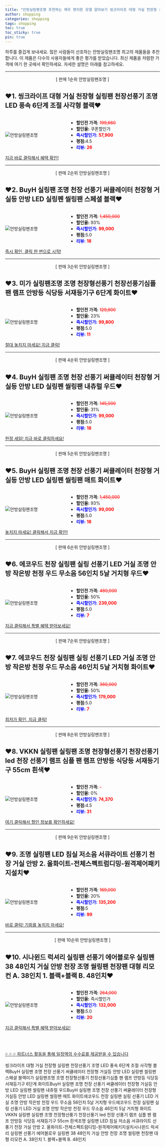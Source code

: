 ```yaml
---
title: "안방실링팬조명 추천하는 매우 편리한 모델 알아보기 씽크라이프 대형 거실 천장형 실링팬"
author: shopping
categories: shopping
tags: shopping
toc: true
toc_sticky: true
pin: true
---
```

하루를 즐겁게 보내세요. 많은 사람들이 선호하는 안방실링팬조명 최고의 제품들을 추천합니다. 이 제품은 다수의 사용자들에게 좋은 평가를 받았습니다. 최신 제품을 저렴한 가격에 여기 한 곳에서 확인하세요. 자세한 설명은 아래를 참고하세요.

---
<p class="toplist" style="margin: 0 auto; display: block; width: fit-content;">[ 판매 1순위 안방실링팬조명 ]</p>

<h2><strong>❤️1. 씽크라이프 대형 거실 천장형 실링팬 천장선풍기 조명 LED 풍속 6단계 조절 사각형 블랙❤️</strong></h2>

<div style="display: flex; align-items: center;">
    <div style="flex: 0.4;">
        <img src="https://thumbnail9.coupangcdn.com/thumbnails/remote/230x230ex/image/vendor_inventory/b9c3/11b95b9ee425847b2329de0d83bdd50a135209bceda8f8780ff2fbd26466.jpg" alt="안방실링팬조명" style="max-width: 100%;">
    </div>
    <div style="flex: 0.6; margin-left: 10px;">
        <ul>
            <li><strong>할인전 가격:</strong> <del style="color: red;">199,660</del></li>
            <li><strong>할인율:</strong> 쿠폰할인가</li>
            <li><span style='color:blue'><strong>즉시할인가:</strong></span> <span style='color:red'><strong>57,900</strong></span></li>
            <li><strong>평점:</strong>4.5</li>
            <li><span style='color:blue'><strong>리뷰:</strong></span> <span style='color:red'><strong>26</strong></span></li>
        </ul>
    </div>
</div>
<div class="center">
    <a href="https://William4Davisa.github.io?lptag=AF9450613&subid=githubio&pageKey=8172651531&traceid=V0-153&itemId=23346154380&vendorItemId=90377158558" class="myButton">
        지금 바로 클릭해서 혜택 확인!
    </a>
</div>


---
<p class="toplist" style="margin: 0 auto; display: block; width: fit-content;">[ 판매 2순위 안방실링팬조명 ]</p>

<h2><strong>❤️2. BuyH 실링팬 조명 천장 선풍기 써큘레이터 천장형 거실등 안방 LED 실링펜 씰링팬 스페셜 블랙❤️</strong></h2>

<div style="display: flex; align-items: center;">
    <div style="flex: 0.4;">
        <img src="https://thumbnail10.coupangcdn.com/thumbnails/remote/230x230ex/image/vendor_inventory/8bca/76e8e6ebf62f207d61d1ff3b546fbe34a018b83d50f9ab2af33f32232ef1.png" alt="안방실링팬조명" style="max-width: 100%;">
    </div>
    <div style="flex: 0.6; margin-left: 10px;">
        <ul>
            <li><strong>할인전 가격:</strong> <del style="color: red;">1,450,000</del></li>
            <li><strong>할인율:</strong> 93%</li>
            <li><span style='color:blue'><strong>즉시할인가:</strong></span> <span style='color:red'><strong>99,000</strong></span></li>
            <li><strong>평점:</strong>5.0</li>
            <li><span style='color:blue'><strong>리뷰:</strong></span> <span style='color:red'><strong>18</strong></span></li>
        </ul>
    </div>
</div>
<div class="center">
    <a href="https://William4Davisa.github.io?lptag=AF9450613&subid=githubio&pageKey=8224814819&traceid=V0-153&itemId=23685595409&vendorItemId=90710775723" class="myButton">
        즉시 확인, 클릭 한 번으로 시작!
    </a>
</div>


---
<p class="toplist" style="margin: 0 auto; display: block; width: fit-content;">[ 판매 3순위 안방실링팬조명 ]</p>

<h2><strong>❤️3. 미가 실링팬조명 조명 천장형선풍기 천장선풍기심플 팬 램프 안방등 식당등 서재등기구 6단계 화이트❤️</strong></h2>

<div style="display: flex; align-items: center;">
    <div style="flex: 0.4;">
        <img src="https://thumbnail8.coupangcdn.com/thumbnails/remote/230x230ex/image/vendor_inventory/3fad/a820f5c70738d5c515d14d5710bbc900b6d84a9e25df56102777bf6c3877.jpg" alt="안방실링팬조명" style="max-width: 100%;">
    </div>
    <div style="flex: 0.6; margin-left: 10px;">
        <ul>
            <li><strong>할인전 가격:</strong> <del style="color: red;">129,800</del></li>
            <li><strong>할인율:</strong> 23%</li>
            <li><span style='color:blue'><strong>즉시할인가:</strong></span> <span style='color:red'><strong>99,800</strong></span></li>
            <li><strong>평점:</strong>5.0</li>
            <li><span style='color:blue'><strong>리뷰:</strong></span> <span style='color:red'><strong>11</strong></span></li>
        </ul>
    </div>
</div>
<div class="center">
    <a href="https://William4Davisa.github.io?lptag=AF9450613&subid=githubio&pageKey=7929670345&traceid=V0-153&itemId=21807543391&vendorItemId=88856066606" class="myButton">
        절대 놓치지 마세요! 지금 클릭!
    </a>
</div>


---
<p class="toplist" style="margin: 0 auto; display: block; width: fit-content;">[ 판매 4순위 안방실링팬조명 ]</p>

<h2><strong>❤️4. BuyH 실링팬 조명 천장 선풍기 써큘레이터 천장형 거실등 안방 LED 실링펜 씰링팬 내츄럴 우드❤️</strong></h2>

<div style="display: flex; align-items: center;">
    <div style="flex: 0.4;">
        <img src="https://thumbnail10.coupangcdn.com/thumbnails/remote/230x230ex/image/vendor_inventory/8bca/76e8e6ebf62f207d61d1ff3b546fbe34a018b83d50f9ab2af33f32232ef1.png" alt="안방실링팬조명" style="max-width: 100%;">
    </div>
    <div style="flex: 0.6; margin-left: 10px;">
        <ul>
            <li><strong>할인전 가격:</strong> <del style="color: red;">145,000</del></li>
            <li><strong>할인율:</strong> 31%</li>
            <li><span style='color:blue'><strong>즉시할인가:</strong></span> <span style='color:red'><strong>99,000</strong></span></li>
            <li><strong>평점:</strong>5.0</li>
            <li><span style='color:blue'><strong>리뷰:</strong></span> <span style='color:red'><strong>18</strong></span></li>
        </ul>
    </div>
</div>
<div class="center">
    <a href="https://William4Davisa.github.io?lptag=AF9450613&subid=githubio&pageKey=8224814819&traceid=V0-153&itemId=23685595405&vendorItemId=90710775710" class="myButton">
        한정 세일! 지금 바로 클릭하세요!
    </a>
</div>


---
<p class="toplist" style="margin: 0 auto; display: block; width: fit-content;">[ 판매 5순위 안방실링팬조명 ]</p>

<h2><strong>❤️5. BuyH 실링팬 조명 천장 선풍기 써큘레이터 천장형 거실등 안방 LED 실링펜 씰링팬 매트 화이트❤️</strong></h2>

<div style="display: flex; align-items: center;">
    <div style="flex: 0.4;">
        <img src="https://thumbnail10.coupangcdn.com/thumbnails/remote/230x230ex/image/vendor_inventory/8bca/76e8e6ebf62f207d61d1ff3b546fbe34a018b83d50f9ab2af33f32232ef1.png" alt="안방실링팬조명" style="max-width: 100%;">
    </div>
    <div style="flex: 0.6; margin-left: 10px;">
        <ul>
            <li><strong>할인전 가격:</strong> <del style="color: red;">1,450,000</del></li>
            <li><strong>할인율:</strong> 93%</li>
            <li><span style='color:blue'><strong>즉시할인가:</strong></span> <span style='color:red'><strong>99,000</strong></span></li>
            <li><strong>평점:</strong>5.0</li>
            <li><span style='color:blue'><strong>리뷰:</strong></span> <span style='color:red'><strong>18</strong></span></li>
        </ul>
    </div>
</div>
<div class="center">
    <a href="https://William4Davisa.github.io?lptag=AF9450613&subid=githubio&pageKey=8224814819&traceid=V0-153&itemId=23685595407&vendorItemId=90710775716" class="myButton">
        놓치지 마세요! 클릭해서 지금 확인!
    </a>
</div>


---
<p class="toplist" style="margin: 0 auto; display: block; width: fit-content;">[ 판매 6순위 안방실링팬조명 ]</p>

<h2><strong>❤️6. 에코우드 천장 실링팬 실링 선풍기 LED 거실 조명 안방 작은방 천정 우드 무소음 56인치 5날 거치형 우드❤️</strong></h2>

<div style="display: flex; align-items: center;">
    <div style="flex: 0.4;">
        <img src="https://thumbnail10.coupangcdn.com/thumbnails/remote/230x230ex/image/vendor_inventory/768b/9435f7576457029e2368dec1a33ddfee9d930bac8c4c398c6cc4133c082f.png" alt="안방실링팬조명" style="max-width: 100%;">
    </div>
    <div style="flex: 0.6; margin-left: 10px;">
        <ul>
            <li><strong>할인전 가격:</strong> <del style="color: red;">480,000</del></li>
            <li><strong>할인율:</strong> 50%</li>
            <li><span style='color:blue'><strong>즉시할인가:</strong></span> <span style='color:red'><strong>239,000</strong></span></li>
            <li><strong>평점:</strong>5.0</li>
            <li><span style='color:blue'><strong>리뷰:</strong></span> <span style='color:red'><strong>7</strong></span></li>
        </ul>
    </div>
</div>
<div class="center">
    <a href="https://William4Davisa.github.io?lptag=AF9450613&subid=githubio&pageKey=8183207028&traceid=V0-153&itemId=23399889855&vendorItemId=90442512965" class="myButton">
        지금 클릭해서 특별 혜택 받아보세요!
    </a>
</div>


---
<p class="toplist" style="margin: 0 auto; display: block; width: fit-content;">[ 판매 7순위 안방실링팬조명 ]</p>

<h2><strong>❤️7. 에코우드 천장 실링팬 실링 선풍기 LED 거실 조명 안방 작은방 천정 우드 무소음 46인치 5날 거치형 화이트❤️</strong></h2>

<div style="display: flex; align-items: center;">
    <div style="flex: 0.4;">
        <img src="https://thumbnail10.coupangcdn.com/thumbnails/remote/230x230ex/image/vendor_inventory/768b/9435f7576457029e2368dec1a33ddfee9d930bac8c4c398c6cc4133c082f.png" alt="안방실링팬조명" style="max-width: 100%;">
    </div>
    <div style="flex: 0.6; margin-left: 10px;">
        <ul>
            <li><strong>할인전 가격:</strong> <del style="color: red;">360,000</del></li>
            <li><strong>할인율:</strong> 50%</li>
            <li><span style='color:blue'><strong>즉시할인가:</strong></span> <span style='color:red'><strong>179,000</strong></span></li>
            <li><strong>평점:</strong>5.0</li>
            <li><span style='color:blue'><strong>리뷰:</strong></span> <span style='color:red'><strong>7</strong></span></li>
        </ul>
    </div>
</div>
<div class="center">
    <a href="https://William4Davisa.github.io?lptag=AF9450613&subid=githubio&pageKey=8183207028&traceid=V0-153&itemId=23399889850&vendorItemId=90442512919" class="myButton">
        최저가 확인, 지금 클릭!
    </a>
</div>


---
<p class="toplist" style="margin: 0 auto; display: block; width: fit-content;">[ 판매 8순위 안방실링팬조명 ]</p>

<h2><strong>❤️8. VKKN 실링팬 실링팬 조명 천장형선풍기 천장선풍기 led 천장 선풍기 램프 심플 팬 램프 안방등 식당등 서재등기구 55cm 흰색❤️</strong></h2>

<div style="display: flex; align-items: center;">
    <div style="flex: 0.4;">
        <img src="https://thumbnail8.coupangcdn.com/thumbnails/remote/230x230ex/image/vendor_inventory/f568/748352c7a063db9a85b8df48651745fe4801ab76867ac8171cf8686c2e09.jpg" alt="안방실링팬조명" style="max-width: 100%;">
    </div>
    <div style="flex: 0.6; margin-left: 10px;">
        <ul>
            <li><strong>할인전 가격:</strong> <del style="color: red;">-</del></li>
            <li><strong>할인율:</strong> 0%</li>
            <li><span style='color:blue'><strong>즉시할인가:</strong></span> <span style='color:red'><strong>74,370</strong></span></li>
            <li><strong>평점:</strong>4.5</li>
            <li><span style='color:blue'><strong>리뷰:</strong></span> <span style='color:red'><strong>31</strong></span></li>
        </ul>
    </div>
</div>
<div class="center">
    <a href="https://William4Davisa.github.io?lptag=AF9450613&subid=githubio&pageKey=7353513188&traceid=V0-153&itemId=20935831723&vendorItemId=90531592186" class="myButton">
        여기 클릭해서 할인 정보를 확인하세요!
    </a>
</div>


---
<p class="toplist" style="margin: 0 auto; display: block; width: fit-content;">[ 판매 9순위 안방실링팬조명 ]</p>

<h2><strong>❤️9. 조명 실링팬 LED 침실 저소음 서큐라이트 선풍기 천장 거실 안방 2. 올화이트-전체스펙트럼디밍-원격제어패키지설치❤️</strong></h2>

<div style="display: flex; align-items: center;">
    <div style="flex: 0.4;">
        <img src="https://thumbnail8.coupangcdn.com/thumbnails/remote/230x230ex/image/vendor_inventory/ea82/19b0319bef11604c18861ffb5412f15883521a591e0266115deb3f157993.jpg" alt="안방실링팬조명" style="max-width: 100%;">
    </div>
    <div style="flex: 0.6; margin-left: 10px;">
        <ul>
            <li><strong>할인전 가격:</strong> <del style="color: red;">169,000</del></li>
            <li><strong>할인율:</strong> 20%</li>
            <li><span style='color:blue'><strong>즉시할인가:</strong></span> <span style='color:red'><strong>135,200</strong></span></li>
            <li><strong>평점:</strong>5</li>
            <li><span style='color:blue'><strong>리뷰:</strong></span> <span style='color:red'><strong>99</strong></span></li>
        </ul>
    </div>
</div>
<div class="center">
    <a href="https://William4Davisa.github.io?lptag=AF9450613&subid=githubio&pageKey=8213417125&traceid=V0-153&itemId=23584190539&vendorItemId=90610079478" class="myButton">
        바로 클릭! 기회를 놓치지 마세요!
    </a>
</div>


---
<p class="toplist" style="margin: 0 auto; display: block; width: fit-content;">[ 판매 10순위 안방실링팬조명 ]</p>

<h2><strong>❤️10. 시나윈드 럭셔리 실링팬 선풍기 에어블로우 실링펜 38 48인치 거실 안방 천장 조명 씰링팬 천장팬 대형 리모컨 A. 38인치 1. 블랙+블랙 B. 48인치❤️</strong></h2>

<div style="display: flex; align-items: center;">
    <div style="flex: 0.4;">
        <img src="https://thumbnail6.coupangcdn.com/thumbnails/remote/230x230ex/image/vendor_inventory/f79c/bde0a7c10655d7cfa764258f0455838f543864163146c278f1936092ec0f.jpg" alt="안방실링팬조명" style="max-width: 100%;">
    </div>
    <div style="flex: 0.6; margin-left: 10px;">
        <ul>
            <li><strong>할인전 가격:</strong> <del style="color: red;">264,000</del></li>
            <li><strong>할인율:</strong> 즉시할인가</li>
            <li><span style='color:blue'><strong>즉시할인가:</strong></span> <span style='color:red'><strong>132,000</strong></span></li>
            <li><strong>평점:</strong>5.0</li>
            <li><span style='color:blue'><strong>리뷰:</strong></span> <span style='color:red'><strong>20</strong></span></li>
        </ul>
    </div>
</div>
<div class="center">
    <a href="https://William4Davisa.github.io?lptag=AF9450613&subid=githubio&pageKey=7937537043&traceid=V0-153&itemId=21851873047&vendorItemId=88908742916" class="myButton">
        지금 클릭해서 특별 혜택 받아보세요!
    </a>
</div>

<br><br><br>[💦 💦 💦 파트너스 활동을 통해 일정액의 수수료를 제공받을 수 있습니다](https://link.coupang.com/a/bcpT2c)<br><br>씽크라이프 대형 거실 천장형 실링팬 천장선풍기 조명 LED 풍속 6단계 조절 사각형 블랙BuyH 실링팬 조명 천장 선풍기 써큘레이터 천장형 거실등 안방 LED 실링펜 씰링팬 스페셜 블랙미가 실링팬조명 조명 천장형선풍기 천장선풍기심플 팬 램프 안방등 식당등 서재등기구 6단계 화이트BuyH 실링팬 조명 천장 선풍기 써큘레이터 천장형 거실등 안방 LED 실링펜 씰링팬 내츄럴 우드BuyH 실링팬 조명 천장 선풍기 써큘레이터 천장형 거실등 안방 LED 실링펜 씰링팬 매트 화이트에코우드 천장 실링팬 실링 선풍기 LED 거실 조명 안방 작은방 천정 우드 무소음 56인치 5날 거치형 우드에코우드 천장 실링팬 실링 선풍기 LED 거실 조명 안방 작은방 천정 우드 무소음 46인치 5날 거치형 화이트VKKN 실링팬 실링팬 조명 천장형선풍기 천장선풍기 led 천장 선풍기 램프 심플 팬 램프 안방등 식당등 서재등기구 55cm 흰색조명 실링팬 LED 침실 저소음 서큐라이트 선풍기 천장 거실 안방 2. 올화이트-전체스펙트럼디밍-원격제어패키지설치시나윈드 럭셔리 실링팬 선풍기 에어블로우 실링펜 38 48인치 거실 안방 천장 조명 씰링팬 천장팬 대형 리모컨 A. 38인치 1. 블랙+블랙 B. 48인치